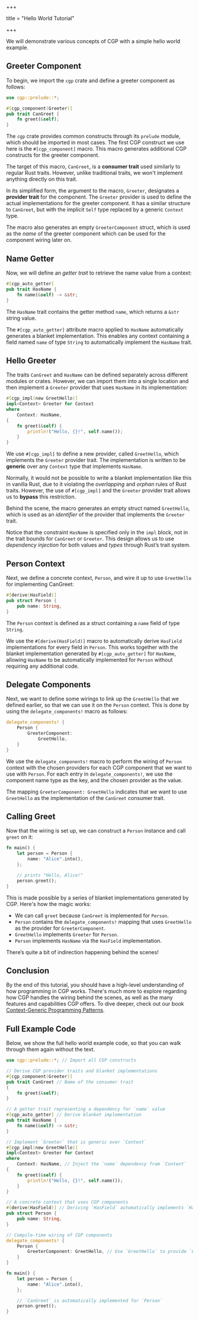 +++

title = "Hello World Tutorial"

+++

We will demonstrate various concepts of CGP with a simple hello world example.

## Greeter Component

To begin, we import the `cgp` crate and define a greeter component as follows:

```rust
use cgp::prelude::*;

#[cgp_component(Greeter)]
pub trait CanGreet {
    fn greet(&self);
}
```

The `cgp` crate provides common constructs through its `prelude` module, which should be imported in most cases. The first CGP construct we use here is the `#[cgp_component]` macro. This macro generates additional CGP constructs for the greeter component.

The target of this macro, `CanGreet`, is a **consumer trait** used similarly to regular Rust traits. However, unlike traditional traits, we won't implement anything directly on this trait.

In its simplified form, the argument to the macro, `Greeter`, designates a **provider trait** for the component. The `Greeter` provider is used to define the actual implementations for the greeter component. It has a similar structure to `CanGreet`, but with the implicit `Self` type replaced by a generic `Context` type.

The macro also generates an empty `GreeterComponent` struct, which is used as the _name_ of the greeter component which can be used for the component wiring later on.

## Name Getter

Now, we will define an _getter trait_ to retrieve the name value from a context:

```rust
#[cgp_auto_getter]
pub trait HasName {
    fn name(&self) -> &str;
}
```

The `HasName` trait contains the getter method `name`, which returns a `&str` string value.

The `#[cgp_auto_getter]` attribute macro applied to `HasName` automatically generates a blanket implementation. This enables any context containing a field named `name` of type `String` to automatically implement the `HasName` trait.

## Hello Greeter

The traits `CanGreet` and `HasName` can be defined separately across different modules or crates. However, we can import them into a single location and then implement a `Greeter` provider that uses `HasName` in its implementation:

```rust
#[cgp_impl(new GreetHello)]
impl<Context> Greeter for Context
where
    Context: HasName,
{
    fn greet(&self) {
        println!("Hello, {}!", self.name());
    }
}
```

We use `#[cgp_impl]` to define a new provider, called `GreetHello`, which implements the `Greeter` provider trait. The implementation is written to be **generic** over any `Context` type that implements `HasName`.

Normally, it would not be possible to write a blanket implementation like this in vanilla Rust, due to it violating the *overlapping* and *orphan* rules of Rust traits. However, the use of `#[cgp_impl]` and the `Greeter` provider trait allows us to **bypass** this restriction.

Behind the scene, the macro generates an empty struct named `GreetHello`, which is used as an *identifier* of the provider that implements the `Greeter` trait.

Notice that the constraint `HasName` is specified only in the `impl` block, not in the trait bounds for `CanGreet` or `Greeter`. This design allows us to use _dependency injection_ for both values and _types_ through Rust’s trait system.

## Person Context

Next, we define a concrete context, `Person`, and wire it up to use `GreetHello` for implementing CanGreet:

```rust
#[derive(HasField)]
pub struct Person {
    pub name: String,
}
```

The `Person` context is defined as a struct containing a `name` field of type `String`.

We use the `#[derive(HasField)]` macro to automatically derive `HasField` implementations for every field in `Person`. This works together with the blanket implementation generated by `#[cgp_auto_getter]` for `HasName`, allowing `HasName` to be automatically implemented for `Person` without requiring any additional code.

## Delegate Components

Next, we want to define some wirings to link up the `GreetHello` that we defined earlier, so that we can use it on the `Person` context. This is done by using the `delegate_components!` macro as follows:

```rust
delegate_components! {
    Person {
        GreeterComponent:
            GreetHello,
    }
}
```

We use the `delegate_components!` macro to perform the wiring of `Person` context with the chosen providers for each CGP component that we want to use with `Person`. For each entry in `delegate_components!`, we use the component name type as the key, and the chosen provider as the value.

The mapping `GreeterComponent: GreetHello` indicates that we want to use `GreetHello` as the implementation of the `CanGreet` consumer trait.

## Calling Greet

Now that the wiring is set up, we can construct a `Person` instance and call `greet` on it:

```rust
fn main() {
    let person = Person {
        name: "Alice".into(),
    };

    // prints "Hello, Alice!"
    person.greet();
}
```

This is made possible by a series of blanket implementations generated by CGP. Here's how the magic works:

- We can call `greet` because `CanGreet` is implemented for `Person`.
- `Person` contains the `delegate_components!` mapping that uses `GreetHello` as the provider for `GreeterComponent`.
- `GreetHello` implements `Greeter` for `Person`.
- `Person` implements `HasName` via the `HasField` implementation.

There’s quite a bit of indirection happening behind the scenes!

## Conclusion

By the end of this tutorial, you should have a high-level understanding of how programming in CGP works. There's much more to explore regarding how CGP handles the wiring behind the scenes, as well as the many features and capabilities CGP offers. To dive deeper, check out our book [Context-Generic Programming Patterns](https://patterns.contextgeneric.dev/).

## Full Example Code

Below, we show the full hello world example code, so that you can walk through them again without the text.


```rust
use cgp::prelude::*; // Import all CGP constructs

// Derive CGP provider traits and blanket implementations
#[cgp_component(Greeter)]
pub trait CanGreet // Name of the consumer trait
{
    fn greet(&self);
}

// A getter trait representing a dependency for `name` value
#[cgp_auto_getter] // Derive blanket implementation
pub trait HasName {
    fn name(&self) -> &str;
}

// Implement `Greeter` that is generic over `Context`
#[cgp_impl(new GreetHello)]
impl<Context> Greeter for Context
where
    Context: HasName, // Inject the `name` dependency from `Context`
{
    fn greet(&self) {
        println!("Hello, {}!", self.name());
    }
}

// A concrete context that uses CGP components
#[derive(HasField)] // Deriving `HasField` automatically implements `HasName`
pub struct Person {
    pub name: String,
}

// Compile-time wiring of CGP components
delegate_components! {
    Person {
        GreeterComponent: GreetHello, // Use `GreetHello` to provide `Greeter`
    }
}

fn main() {
    let person = Person {
        name: "Alice".into(),
    };

    // `CanGreet` is automatically implemented for `Person`
    person.greet();
}

```
